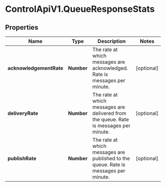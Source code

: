 # ControlApiV1.QueueResponseStats

## Properties

Name | Type | Description | Notes
------------ | ------------- | ------------- | -------------
**acknowledgementRate** | **Number** | The rate at which messages are acknowledged. Rate is messages per minute. | [optional] 
**deliveryRate** | **Number** | The rate at which messages are delivered from the queue. Rate is messages per minute. | [optional] 
**publishRate** | **Number** | The rate at which messages are published to the queue. Rate is messages per minute. | [optional] 


